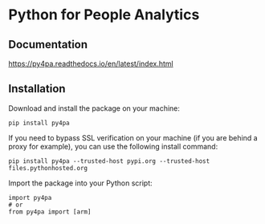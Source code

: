 # Python for People Analytics

## Documentation
https://py4pa.readthedocs.io/en/latest/index.html


## Installation

Download and install the package on your machine:
```
pip install py4pa
```

If you need to bypass SSL verification on your machine (if you are behind a proxy for example), you can use the following install command:
```
pip install py4pa --trusted-host pypi.org --trusted-host files.pythonhosted.org
```

Import the package into your Python script:
```
import py4pa
# or
from py4pa import [arm]
```

